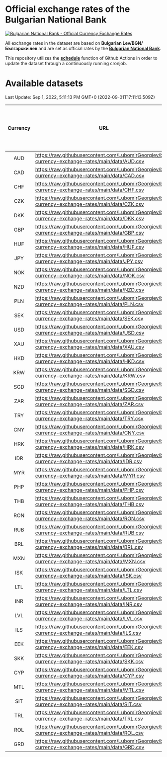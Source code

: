# Official exchange rates of the Bulgarian National Bank

[![Bulgarian National Bank - Official Currency Exchange Rates](https://github.com/LubomirGeorgiev/bnb-currency-exchange-rates/actions/workflows/update-rates.yml/badge.svg?branch=main)](https://github.com/LubomirGeorgiev/bnb-currency-exchange-rates/actions/workflows/update-rates.yml)

All exchange rates in the dataset are based on **Bulgarian Lev/BGN/Български лев** and are set as official rates by the [**Bulgarian National Bank**](https://www.bnb.bg/Statistics/StExternalSector/StExchangeRates/StERForeignCurrencies/index.htm?toLang=_EN).

This repository utilizes the [**schedule**](https://docs.github.com/en/actions/reference/events-that-trigger-workflows) function of Github Actions in order to update the dataset through a continuously running cronjob.

# Available datasets

<!-- START LINKS (DO NOT EVER FU*ING DELETE THIS COMMENT FOR THE LOVE OF YOUR LIFE!!! IF YOU ARE CURIOS HOW IT WORKS, YOU CAN HAVE A LOOK AT ./src/updateReadme.ts) -->

Last Update: Sep 1, 2022, 5:11:13 PM GMT+0 (2022-09-01T17:11:13.509Z)

| Currency | URL                                                                                             | Number of records | Number of missing days that were filled in |
| :------: | ----------------------------------------------------------------------------------------------- | :---------------: | :----------------------------------------: |
|   AUD    | https://raw.githubusercontent.com/LubomirGeorgiev/bnb-currency-exchange-rates/main/data/AUD.csv |       8241        |                    2543                    |
|   CAD    | https://raw.githubusercontent.com/LubomirGeorgiev/bnb-currency-exchange-rates/main/data/CAD.csv |       8241        |                    2543                    |
|   CHF    | https://raw.githubusercontent.com/LubomirGeorgiev/bnb-currency-exchange-rates/main/data/CHF.csv |       8241        |                    2543                    |
|   CZK    | https://raw.githubusercontent.com/LubomirGeorgiev/bnb-currency-exchange-rates/main/data/CZK.csv |       8241        |                    2543                    |
|   DKK    | https://raw.githubusercontent.com/LubomirGeorgiev/bnb-currency-exchange-rates/main/data/DKK.csv |       8241        |                    2543                    |
|   GBP    | https://raw.githubusercontent.com/LubomirGeorgiev/bnb-currency-exchange-rates/main/data/GBP.csv |       8241        |                    2543                    |
|   HUF    | https://raw.githubusercontent.com/LubomirGeorgiev/bnb-currency-exchange-rates/main/data/HUF.csv |       8241        |                    2543                    |
|   JPY    | https://raw.githubusercontent.com/LubomirGeorgiev/bnb-currency-exchange-rates/main/data/JPY.csv |       8241        |                    2543                    |
|   NOK    | https://raw.githubusercontent.com/LubomirGeorgiev/bnb-currency-exchange-rates/main/data/NOK.csv |       8241        |                    2543                    |
|   NZD    | https://raw.githubusercontent.com/LubomirGeorgiev/bnb-currency-exchange-rates/main/data/NZD.csv |       8241        |                    2543                    |
|   PLN    | https://raw.githubusercontent.com/LubomirGeorgiev/bnb-currency-exchange-rates/main/data/PLN.csv |       8241        |                    2543                    |
|   SEK    | https://raw.githubusercontent.com/LubomirGeorgiev/bnb-currency-exchange-rates/main/data/SEK.csv |       8241        |                    2543                    |
|   USD    | https://raw.githubusercontent.com/LubomirGeorgiev/bnb-currency-exchange-rates/main/data/USD.csv |       8241        |                    2543                    |
|   XAU    | https://raw.githubusercontent.com/LubomirGeorgiev/bnb-currency-exchange-rates/main/data/XAU.csv |       8241        |                    2545                    |
|   HKD    | https://raw.githubusercontent.com/LubomirGeorgiev/bnb-currency-exchange-rates/main/data/HKD.csv |       7942        |                    2455                    |
|   KRW    | https://raw.githubusercontent.com/LubomirGeorgiev/bnb-currency-exchange-rates/main/data/KRW.csv |       7942        |                    2455                    |
|   SGD    | https://raw.githubusercontent.com/LubomirGeorgiev/bnb-currency-exchange-rates/main/data/SGD.csv |       7942        |                    2455                    |
|   ZAR    | https://raw.githubusercontent.com/LubomirGeorgiev/bnb-currency-exchange-rates/main/data/ZAR.csv |       7942        |                    2455                    |
|   TRY    | https://raw.githubusercontent.com/LubomirGeorgiev/bnb-currency-exchange-rates/main/data/TRY.csv |       6425        |                    1986                    |
|   CNY    | https://raw.githubusercontent.com/LubomirGeorgiev/bnb-currency-exchange-rates/main/data/CNY.csv |       6305        |                    1950                    |
|   HRK    | https://raw.githubusercontent.com/LubomirGeorgiev/bnb-currency-exchange-rates/main/data/HRK.csv |       6305        |                    1950                    |
|   IDR    | https://raw.githubusercontent.com/LubomirGeorgiev/bnb-currency-exchange-rates/main/data/IDR.csv |       6305        |                    1950                    |
|   MYR    | https://raw.githubusercontent.com/LubomirGeorgiev/bnb-currency-exchange-rates/main/data/MYR.csv |       6305        |                    1950                    |
|   PHP    | https://raw.githubusercontent.com/LubomirGeorgiev/bnb-currency-exchange-rates/main/data/PHP.csv |       6305        |                    1950                    |
|   THB    | https://raw.githubusercontent.com/LubomirGeorgiev/bnb-currency-exchange-rates/main/data/THB.csv |       6305        |                    1950                    |
|   RON    | https://raw.githubusercontent.com/LubomirGeorgiev/bnb-currency-exchange-rates/main/data/RON.csv |       6246        |                    1932                    |
|   RUB    | https://raw.githubusercontent.com/LubomirGeorgiev/bnb-currency-exchange-rates/main/data/RUB.csv |       6121        |                    1892                    |
|   BRL    | https://raw.githubusercontent.com/LubomirGeorgiev/bnb-currency-exchange-rates/main/data/BRL.csv |       5335        |                    1653                    |
|   MXN    | https://raw.githubusercontent.com/LubomirGeorgiev/bnb-currency-exchange-rates/main/data/MXN.csv |       5335        |                    1653                    |
|   ISK    | https://raw.githubusercontent.com/LubomirGeorgiev/bnb-currency-exchange-rates/main/data/ISK.csv |       5240        |                    1620                    |
|   LTL    | https://raw.githubusercontent.com/LubomirGeorgiev/bnb-currency-exchange-rates/main/data/LTL.csv |       5152        |                    1581                    |
|   INR    | https://raw.githubusercontent.com/LubomirGeorgiev/bnb-currency-exchange-rates/main/data/INR.csv |       4966        |                    1537                    |
|   LVL    | https://raw.githubusercontent.com/LubomirGeorgiev/bnb-currency-exchange-rates/main/data/LVL.csv |       4791        |                    1471                    |
|   ILS    | https://raw.githubusercontent.com/LubomirGeorgiev/bnb-currency-exchange-rates/main/data/ILS.csv |       4242        |                    1318                    |
|   EEK    | https://raw.githubusercontent.com/LubomirGeorgiev/bnb-currency-exchange-rates/main/data/EEK.csv |       3996        |                    1222                    |
|   SKK    | https://raw.githubusercontent.com/LubomirGeorgiev/bnb-currency-exchange-rates/main/data/SKK.csv |       2971        |                    913                     |
|   CYP    | https://raw.githubusercontent.com/LubomirGeorgiev/bnb-currency-exchange-rates/main/data/CYP.csv |       2902        |                    886                     |
|   MTL    | https://raw.githubusercontent.com/LubomirGeorgiev/bnb-currency-exchange-rates/main/data/MTL.csv |       2603        |                    798                     |
|   SIT    | https://raw.githubusercontent.com/LubomirGeorgiev/bnb-currency-exchange-rates/main/data/SIT.csv |       2540        |                    776                     |
|   TRL    | https://raw.githubusercontent.com/LubomirGeorgiev/bnb-currency-exchange-rates/main/data/TRL.csv |       1814        |                    555                     |
|   ROL    | https://raw.githubusercontent.com/LubomirGeorgiev/bnb-currency-exchange-rates/main/data/ROL.csv |       1696        |                    523                     |
|   GRD    | https://raw.githubusercontent.com/LubomirGeorgiev/bnb-currency-exchange-rates/main/data/GRD.csv |        354        |                    102                     |

<!-- END LINKS (DO NOT EVER FU*ING DELETE THIS COMMENT FOR THE LOVE OF YOUR LIFE!!! IF YOU ARE CURIOS HOW IT WORKS, YOU CAN HAVE A LOOK AT ./src/updateReadme.ts) -->
